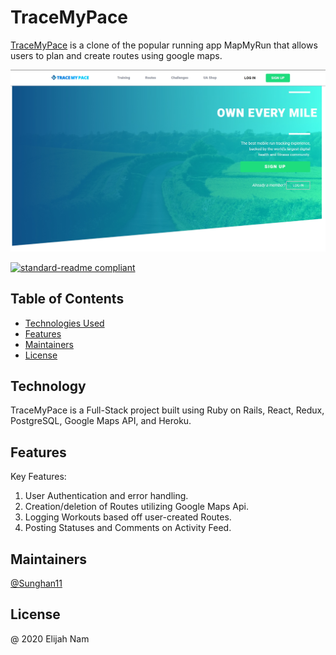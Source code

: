# TraceMyPace

[TraceMyPace](http://tracemypace.herokuapp.com/#/) is a clone of the popular running app MapMyRun that allows users to plan and create routes using google maps.

[![banner](readme/tracemypacesplash.jpg)](http://tracemypace.herokuapp.com/#/)

[![standard-readme compliant](https://img.shields.io/badge/standard--readme-OK-green.svg?style=flat-square)](https://github.com/RichardLitt/standard-readme)

## Table of Contents

- [Technologies Used](#technology)
- [Features](#features)
- [Maintainers](#maintainers)
- [License](#license)

## Technology

TraceMyPace is a Full-Stack project built using Ruby on Rails, React, Redux, PostgreSQL, Google Maps API, and Heroku.

## Features

Key Features:
1. User Authentication and error handling.
2. Creation/deletion of Routes utilizing Google Maps Api.
3. Logging Workouts based off user-created Routes.
4. Posting Statuses and Comments on Activity Feed.

## Maintainers
[@Sunghan11](https://github.com/Sunghan11)

## License 

@ 2020 Elijah Nam

